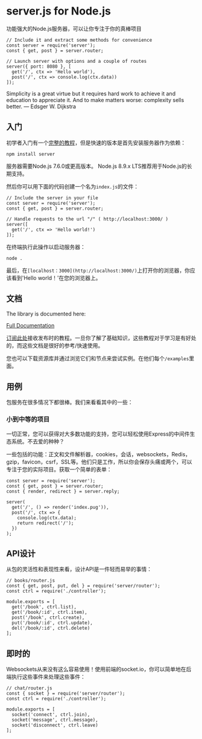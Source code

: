 # server.js for Node.js
功能强大的Node.js服务器，可以让你专注于你的真棒项目

```
// Include it and extract some methods for convenience
const server = require('server');
const { get, post } = server.router;

// Launch server with options and a couple of routes
server({ port: 8080 }, [
  get('/', ctx => 'Hello world'),
  post('/', ctx => console.log(ctx.data))
]);
```
>
Simplicity is a great virtue but it requires hard work to achieve it and education to appreciate it. And to make matters worse: complexity sells better.
― Edsger W. Dijkstra
>

## 入门

初学者入门有一个[完整的教程](https://serverjs.io/tutorials/getting-started/)，但是快速的版本是首先安装服务器作为依赖：

```
npm install server
```

>
服务器需要Node.js 7.6.0或更高版本。 Node.js 8.9.x LTS推荐用于Node.js的长期支持。
>

然后你可以用下面的代码创建一个名为``index.js``的文件：

```
// Include the server in your file
const server = require('server');
const { get, post } = server.router;

// Handle requests to the url "/" ( http://localhost:3000/ )
server([
  get('/', ctx => 'Hello world!')
]);
```
在终端执行此操作以启动服务器：

```
node .
```

最后，在``[localhost：3000](http://localhost:3000/)``上打开你的浏览器，你应该看到'Hello world！'在您的浏览器上。

## 文档

The library is documented here:

[Full Documentation](https://serverjs.io/documentation/)

[订阅此处](http://eepurl.com/cGRggH)接收发布时的教程。一旦你了解了基础知识，这些教程对于学习是有好处的，而这些文档是很好的参考/快速使用。

您也可以下载资源库并通过浏览它们和节点来尝试实例。在他们每个``/examples``里面。

## 用例

包服务在很多情况下都很棒。我们来看看其中的一些：

### 小到中等的项目

一切正常，您可以获得对大多数功能的支持，您可以轻松使用Express的中间件生态系统。不去爱的种种？

一些包括的功能：正文和文件解析器，cookies，会话，websockets，Redis，gzip，favicon，csrf，SSL等。他们只是工作，所以你会保存头痛或两个，可以专注于您的实际项目。获取一个简单的表单：

```
const server = require('server');
const { get, post } = server.router;
const { render, redirect } = server.reply;

server(
  get('/', () => render('index.pug')),
  post('/', ctx => {
    console.log(ctx.data);
    return redirect('/');
  })
);
```

## API设计

从包的灵活性和表现性来看，设计API是一件轻而易举的事情：

```
// books/router.js
const { get, post, put, del } = require('server/router');
const ctrl = require('./controller');

module.exports = [
  get('/book', ctrl.list),
  get('/book/:id', ctrl.item),
  post('/book', ctrl.create),
  put('/book/:id', ctrl.update),
  del('/book/:id', ctrl.delete)
];
```

##  即时的

Websockets从来没有这么容易使用！使用前端的socket.io，你可以简单地在后端执行这些事件来处理这些事件：

```
// chat/router.js
const { socket } = require('server/router');
const ctrl = require('./controller');

module.exports = [
  socket('connect', ctrl.join),
  socket('message', ctrl.message),
  socket('disconnect', ctrl.leave)
];
```



